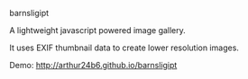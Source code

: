 barnsligipt

A lightweight javascript powered image gallery.

It uses EXIF thumbnail data to create lower resolution images.

Demo: http://arthur24b6.github.io/barnsligipt